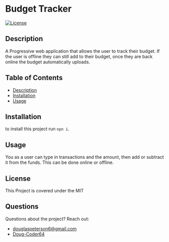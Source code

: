 # Budget Tracker

[![License](https://img.shields.io/badge/License-MIT-blue.svg)](https://opensource.org/licenses/MIT)

## Description

A Progressive web application that allows the user to track their budget. If the user is offline they can still add to their budget, once they are back online the budget automatically uploads.

## Table of Contents

- [Description](#Description)
- [Installation](#Installation)
- [Usage](#Usage)

## Installation

to install this project run `npn i`.

## Usage

You as a user can type in transactions and the amount, then add or subtract it from the funds. This can be done online or offline.

## License

This Project is covered under the MIT

## Questions

Questions about the project?
Reach out:

- [douglaspeterson6@gmail.com](mailto:douglaspeterson6@gmail.com)
- [Doug-Coder64](https://github.com/Doug-Coder64)
